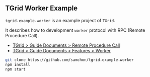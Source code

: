 ## TGrid Worker Example
`tgrid.example.worker` is an example project of `TGrid`.

It describes how to development `worker` protocol with RPC (Remote Procedure Call).

  - [TGrid > Guide Documents > Remote Procedure Call](https://tgrid.com/docs/remote-procedure-call)
  - [TGrid > Guide Documents > Features > Worker](https://tgrid.com/docs/features/worker)

```bash
git clone https://github.com/samchon/tgrid.example.worker
npm install
npm start
```
